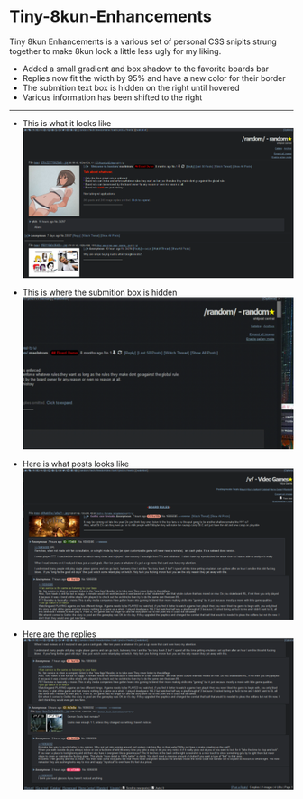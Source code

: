 # Tiny-8kun-Enhancements

Tiny 8kun Enhancements is a various set of personal CSS snipits strung together to make 8kun look a little less ugly for my liking. 

* Added a small gradient and box shadow to the favorite boards bar
* Replies now fit the width by 95% and have a new color for their border
* The submition text box is hidden on the right until hovered
* Various information has been shifted to the right

___

* This is what it looks like
![screenshot](https://raw.githubusercontent.com/SlippingGitty/Tiny-8kun-Enhancements/main/screenshots/after.png)

* This is where the submition box is hidden
![screenshot](https://raw.githubusercontent.com/SlippingGitty/Tiny-8kun-Enhancements/main/screenshots/post.gif) 

* Here is what posts looks like 
![screenshot](https://raw.githubusercontent.com/SlippingGitty/Tiny-8kun-Enhancements/main/screenshots/post.png) 

* Here are the replies
![screenshot](https://raw.githubusercontent.com/SlippingGitty/Tiny-8kun-Enhancements/main/screenshots/replies.png) 

